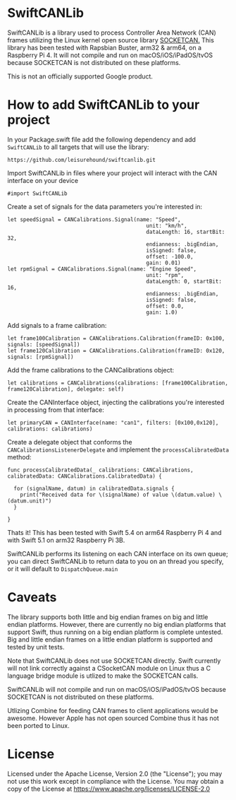 # SwiftCANLib

SwiftCANLib is a library used to process Controller Area Network (CAN) frames utilizing the Linux kernel open source library [SOCKETCAN.](https://www.kernel.org/doc/Documentation/networking/can.txt)
This library has been tested with Rapsbian Buster, arm32 & arm64, on a Raspberry Pi 4.  It will not compile and run on macOS/iOS/iPadOS/tvOS because SOCKETCAN is not distributed on these platforms.

This is not an officially supported Google product.

# How to add SwiftCANLib to your project
In your Package.swift file add the following dependency and add `SwiftCANLib` to all targets that will use the library:
```
https://github.com/leisurehound/swiftcanlib.git
```
Import SwiftCANLib in files where your project will interact with the CAN interface on your device
```
#import SwiftCANLib
```
Create a set of signals for the data parameters you're interested in:
```
let speedSignal = CANCalibrations.Signal(name: "Speed",
                                            unit: "km/h",
                                            dataLength: 16, startBit: 32,
                                            endianness: .bigEndian,
                                            isSigned: false,
                                            offset: -100.0,
                                            gain: 0.01)
let rpmSignal = CANCalibrations.Signal(name: "Engine Speed",
                                            unit: "rpm",
                                            dataLength: 0, startBit: 16,
                                            endianness: .bigEndian,
                                            isSigned: false,
                                            offset: 0.0,
                                            gain: 1.0)
```
Add signals to a frame calibration:
```
let frame100Calibration = CANCalibrations.Calibration(frameID: 0x100, signals: [speedSignal])
let frame120Calibration = CANCalibrations.Calibration(frameID: 0x120, signals: [rpmSignal])
```
Add the frame calibrations to the CANCalibrations object:
```
let calibrations = CANCalibrations(calibrations: [frame100Calibration, frame120Calibration], delegate: self)
```
Create the CANInterface object, injecting the calibrations you're interested in processing from that interface:
```
let primaryCAN = CANInterface(name: "can1", filters: [0x100,0x120], calibrations: calibrations)

```
Create a delegate object that conforms the `CANCalibrationsListenerDelegate` and implement the `processCalibratedData` method:
```
func processCalibratedData(_ calibrations: CANCalibrations, calibratedData: CANCalibrations.CalibratedData) {

  for (signalName, datum) in calibratedData.signals {
    print("Received data for \(signalName) of value \(datum.value) \(datum.unit)")
  }

}
```
Thats it!  This has been tested with Swift 5.4 on arm64 Raspberry Pi 4 and with Swift 5.1 on arm32 Raspberry Pi 3B.

SwiftCANLib performs its listening on each CAN interface on its own queue; you can direct SwiftCANLib to return data to you on an thread you specify, or it will default to `DispatchQueue.main`

# Caveats

The library supports both little and big endian frames on big and little endian platforms.  However, there are currently no big endian platforms that support Swift, thus running on a big endian platform is complete untested.  Big and little endian frames on a little endian platform is supported and tested by unit tests.

Note that SwiftCANLib does not use SOCKETCAN directly.  Swift currently will not link correctly against a CSocketCAN module on Linux thus a C language bridge module is utlized to make the SOCKETCAN calls.

SwiftCANLib will not compile and run on macOS/iOS/iPadOS/tvOS because SOCKETCAN is not distributed on these platforms.

Utlizing Combine for feeding CAN frames to client applications would be awesome.  However Apple has not open sourced Combine thus it has not been ported to Linux.

# License
Licensed under the Apache License, Version 2.0 (the "License"); you may not use this work except in compliance with the License.
You may obtain a copy of the License at https://www.apache.org/licenses/LICENSE-2.0
